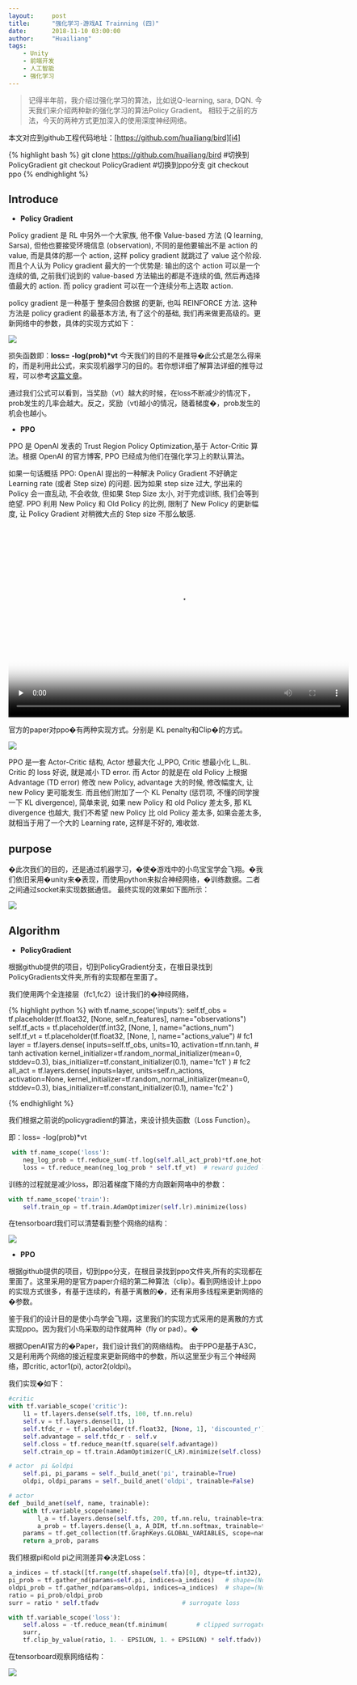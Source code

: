 ```yaml
---
layout:     post
title:      "强化学习-游戏AI Trainning (四)"
date:       2018-11-10 03:00:00
author:     "Huailiang"
tags:
    - Unity
    - 前端开发
    - 人工智能
    - 强化学习
---
```



> 记得半年前，我介绍过强化学习的算法，比如说Q-learning, sara, DQN. 今天我们来介绍两种新的强化学习的算法Policy Gradient。  相较于之前的方法，今天的两种方式更加深入的使用深度神经网络。


本文对应到github工程代码地址：[https://github.com/huailiang/bird][i4]

{% highlight bash %}
git clone https://github.com/huailiang/bird
#切换到PolicyGradient
git checkout PolicyGradient
#切换到ppo分支
git checkout ppo
{% endhighlight %}

## Introduce

- <b>Policy Gradient</b>

Policy gradient 是 RL 中另外一个大家族, 他不像 Value-based 方法 (Q learning, Sarsa), 但他也要接受环境信息 (observation), 不同的是他要输出不是 action 的 value, 而是具体的那一个 action, 这样 policy gradient 就跳过了 value 这个阶段. 而且个人认为 Policy gradient 最大的一个优势是: 输出的这个 action 可以是一个连续的值, 之前我们说到的 value-based 方法输出的都是不连续的值, 然后再选择值最大的 action. 而 policy gradient 可以在一个连续分布上选取 action.

 policy gradient 是一种基于 整条回合数据 的更新, 也叫 REINFORCE 方法. 这种方法是 policy gradient 的最基本方法, 有了这个的基础, 我们再来做更高级的。更新网络中的参数，具体的实现方式如下：

![](/img/post-reinforcement/re21.jpg)


损失函数即：<b>loss= -log(prob)*vt</b>
今天我们的目的不是推导�此公式是怎么得来的，而是利用此公式，来实现机器学习的目的。若你想详细了解算法详细的推导过程，可以参考[这篇文章][i1]。

通过我们公式可以看到，当奖励（vt）越大的时候，在loss不断减少的情况下，prob发生的几率会越大。反之，奖励（vt)越小的情况，随着梯度�，prob发生的机会也越小。

- <b>PPO</b>


PPO 是 OpenAI 发表的 Trust Region Policy Optimization,基于 Actor-Critic 算法。根据 OpenAI 的官方博客, PPO 已经成为他们在强化学习上的默认算法。

如果一句话概括 PPO: OpenAI 提出的一种解决 Policy Gradient 不好确定 Learning rate (或者 Step size) 的问题. 因为如果 step size 过大, 学出来的 Policy 会一直乱动, 不会收敛, 但如果 Step Size 太小, 对于完成训练, 我们会等到绝望. PPO 利用 New Policy 和 Old Policy 的比例, 限制了 New Policy 的更新幅度, 让 Policy Gradient 对稍微大点的 Step size 不那么敏感.

<video id="video" controls="" preload="none" poster="/img/post-reinforcement/re6.jpg" width="674" height="379">
      <source id="mp4" src="https://morvanzhou.github.io/static/results/reinforcement-learning/6-4-demo_openai.mp4" type="video/mp4">
      <p>Your user agent does not support the HTML5 Video element.</p>
</video>

官方的paper对ppo�有两种实现方式。分别是 KL penalty和Clip�的方式。

![](/img/post-reinforcement/re22.jpg)

PPO 是一套 Actor-Critic 结构, Actor 想最大化 J_PPO, Critic 想最小化 L_BL. Critic 的 loss 好说, 就是减小 TD error. 而 Actor 的就是在 old Policy 上根据 Advantage (TD error) 修改 new Policy, advantage 大的时候, 修改幅度大, 让 new Policy 更可能发生. 而且他们附加了一个 KL Penalty (惩罚项, 不懂的同学搜一下 KL divergence), 简单来说, 如果 new Policy 和 old Policy 差太多, 那 KL divergence 也越大, 我们不希望 new Policy 比 old Policy 差太多, 如果会差太多, 就相当于用了一个大的 Learning rate, 这样是不好的, 难收敛.

## purpose

�此次我们的目的，还是通过机器学习，�使�游戏中的小鸟宝宝学会飞翔。�我们依旧采用�unity来�表现，而使用python来拟合神经网络，�训练数据。二者之间通过socket来实现数据通信。
最终实现的效果如下图所示：

![](/img/post-reinforcement/re10.gif)

## Algorithm

- <b>PolicyGradient</b>

根据github提供的项目，切到PolicyGradient分支，在根目录找到PolicyGradients文件夹,所有的实现都在里面了。

我们使用两个全连接层（fc1,fc2）设计我们的�神经网络，

{% highlight python %}
with tf.name_scope('inputs'):
    self.tf_obs = tf.placeholder(tf.float32, [None, self.n_features], name="observations")
    self.tf_acts = tf.placeholder(tf.int32, [None, ], name="actions_num")
    self.tf_vt = tf.placeholder(tf.float32, [None, ], name="actions_value")
    # fc1
    layer = tf.layers.dense(
        inputs=self.tf_obs,
        units=10,
        activation=tf.nn.tanh,  # tanh activation
        kernel_initializer=tf.random_normal_initializer(mean=0, stddev=0.3),
        bias_initializer=tf.constant_initializer(0.1),
        name='fc1'
    )
    # fc2
    all_act = tf.layers.dense(
        inputs=layer,
        units=self.n_actions,
        activation=None,
        kernel_initializer=tf.random_normal_initializer(mean=0, stddev=0.3),
        bias_initializer=tf.constant_initializer(0.1),
        name='fc2'
    )

{% endhighlight %}

我们根据之前说的policygradient的算法，来设计损失函数（Loss Function）。

即：loss= -log(prob)*vt

```  python 
 with tf.name_scope('loss'):
    neg_log_prob = tf.reduce_sum(-tf.log(self.all_act_prob)*tf.one_hot(self.tf_acts, self.n_actions), axis=1)
    loss = tf.reduce_mean(neg_log_prob * self.tf_vt)  # reward guided loss
``` 

训练的过程就是减少loss，即沿着梯度下降的方向跟新网咯中的参数：

```  python 
with tf.name_scope('train'):
    self.train_op = tf.train.AdamOptimizer(self.lr).minimize(loss)
``` 

在tensorboard我们可以清楚看到整个网络的结构：

![](/img/post-reinforcement/re23.jpg)


- <b>PPO</b>

根据github提供的项目，切到ppo分支，在根目录找到ppo文件夹,所有的实现都在里面了。这里采用的是官方paper介绍的第二种算法（clip）。看到网络设计上ppo的实现方式很多，有基于连续的，有基于离散的�，还有采用多线程来更新网络的�参数。

鉴于我们的设计目的是使小鸟学会飞翔，这里我们的实现方式采用的是离散的方式实现ppo。因为我们小鸟采取的动作就两种（fly or pad）。�

根据OpenAI官方的�Paper，我们设计我们的网络结构。 由于PPO是基于A3C，又是利用两个网络的接近程度来更新网络中的参数，所以这里至少有三个神经网络，即critic, actor1(pi), actor2(oldpi)。

我们实现�如下：

``` python
#critic
with tf.variable_scope('critic'):
    l1 = tf.layers.dense(self.tfs, 100, tf.nn.relu)
    self.v = tf.layers.dense(l1, 1)
    self.tfdc_r = tf.placeholder(tf.float32, [None, 1], 'discounted_r')
    self.advantage = self.tfdc_r - self.v
    self.closs = tf.reduce_mean(tf.square(self.advantage))
    self.ctrain_op = tf.train.AdamOptimizer(C_LR).minimize(self.closs)

# actor  pi &oldpi
    self.pi, pi_params = self._build_anet('pi', trainable=True)
    oldpi, oldpi_params = self._build_anet('oldpi', trainable=False)

# actor
def _build_anet(self, name, trainable):
    with tf.variable_scope(name):
        l_a = tf.layers.dense(self.tfs, 200, tf.nn.relu, trainable=trainable)
        a_prob = tf.layers.dense(l_a, A_DIM, tf.nn.softmax, trainable=trainable)
    params = tf.get_collection(tf.GraphKeys.GLOBAL_VARIABLES, scope=name)
    return a_prob, params

``` 

我们根据pi和old pi之间测差异�决定Loss：

```  python 
a_indices = tf.stack([tf.range(tf.shape(self.tfa)[0], dtype=tf.int32), self.tfa], axis=1)
pi_prob = tf.gather_nd(params=self.pi, indices=a_indices)   # shape=(None, )
oldpi_prob = tf.gather_nd(params=oldpi, indices=a_indices)  # shape=(None, )
ratio = pi_prob/oldpi_prob
surr = ratio * self.tfadv                       # surrogate loss

with tf.variable_scope('loss'):
    self.aloss = -tf.reduce_mean(tf.minimum(        # clipped surrogate objective
    surr,
    tf.clip_by_value(ratio, 1. - EPSILON, 1. + EPSILON) * self.tfadv))
``` 

在tensorboard观察网络结构：

![](/img/post-reinforcement/re25.jpg)



[i1]: https://blog.csdn.net/qq_30615903/article/details/80747380
[i2]: https://github.com/Tencent/xLua
[i4]: https://github.com/huailiang/bird